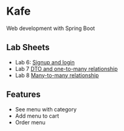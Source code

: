 # Kafe

Web development with Spring Boot

## Lab Sheets
* Lab 6: [Signup and login](https://docs.google.com/document/d/1I4bzRFoL_7WrvNlvY5LoZKC-r6Zc919vEUvLZ1q2xNc/edit?usp=sharing)
* Lab 7 [DTO and one-to-many relationship](https://docs.google.com/document/d/1LiEQffbzAMthH9EFDUgRYFP3zH_lOoMyikeU02rmMHo/edit?usp=sharing)
* Lab 8 [Many-to-many relationship](https://docs.google.com/document/d/1ysbdy_nd0R1KUv5e_1u7WcrN00tirHhuPOR07qEaCbs/edit?usp=sharing)

## Features
- See menu with category
- Add menu to cart
- Order menu